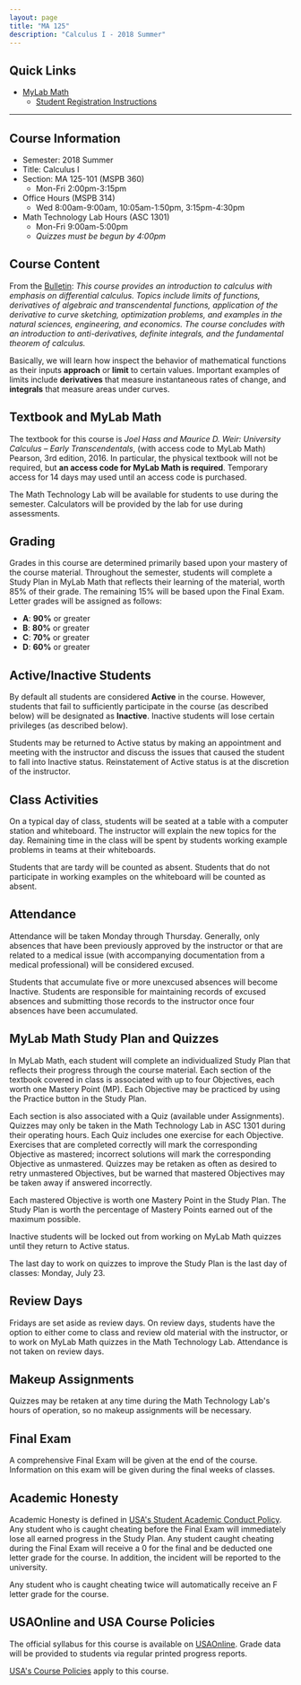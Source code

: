 ```yaml
---
layout: page
title: "MA 125"
description: "Calculus I - 2018 Summer"
---
```


## Quick Links

* [MyLab Math](http://www.pearsonmylabandmastering.com/)
  * [Student Registration Instructions](https://portal.mypearson.com/course-home/handout/clontz72597/Student_Registration_Handout_clontz72597.pdf)

---

## Course Information

* Semester: 2018 Summer
* Title: Calculus I 
* Section: MA 125-101 (MSPB 360)
  * Mon-Fri 2:00pm-3:15pm 
* Office Hours (MSPB 314)
    * Wed 8:00am-9:00am, 10:05am-1:50pm, 3:15pm-4:30pm
* Math Technology Lab Hours (ASC 1301)
    * Mon-Fri 9:00am-5:00pm
    * *Quizzes must be begun by 4:00pm*

## Course Content

From the 
[Bulletin](http://www.southalabama.edu/bulletin/current/courses/mathematics/index.html):
*This course provides an introduction to calculus with
emphasis on differential calculus. Topics include limits of functions, derivatives of
algebraic and transcendental functions, application of the derivative to curve
sketching, optimization problems, and examples in the natural sciences,
engineering, and economics. The course concludes with an introduction to 
anti-derivatives, definite integrals, and the fundamental theorem of calculus.*

Basically, we will learn how inspect the behavior of mathematical functions
as their inputs **approach** or **limit** to certain values. Important
examples of limits include **derivatives** that measure instantaneous
rates of change, and **integrals** that measure areas under curves.

## Textbook and MyLab Math

The textbook for this course is
*Joel Hass and Maurice D. Weir: University Calculus – Early Transcendentals*, 
(with access code to MyLab Math) Pearson, 3rd edition, 2016.
In particular, the physical textbook will not be required, 
but **an access code for MyLab Math is required**. Temporary access for
14 days may used until an access code is purchased.

The Math Technology Lab will be available for students to use during
the semester. Calculators will be provided by the lab for use during
assessments.

## Grading

Grades in this course are determined primarily based upon your mastery of the
course material. Throughout the semester, students will complete a
Study Plan in MyLab Math that reflects their learning of the material,
worth 85% of their grade. The remaining 15% will be based upon the Final
Exam. Letter grades will be assigned as follows:

* **A**: **90%** or greater
* **B**: **80%** or greater
* **C**: **70%** or greater
* **D**: **60%** or greater

## Active/Inactive Students

By default all students are considered **Active** in the course. However,
students that fail to sufficiently participate in the course 
(as described below) will be designated as **Inactive**. Inactive students
will lose certain privileges (as described below).

Students may be returned
to Active status by making an appointment and meeting with the instructor
and discuss the issues that caused the student to fall into Inactive status.
Reinstatement of Active status is at the discretion of the instructor.

## Class Activities

On a typical day of class,
students will be seated at a table with a computer station and whiteboard.
The instructor will explain the new topics for the day. Remaining time in the
class will be spent by students working example problems in teams at their
whiteboards.

Students that are tardy will be counted as absent.
Students that do not participate in working examples
on the whiteboard will be counted as absent.

## Attendance

Attendance will be taken Monday through Thursday.
Generally, only absences that have been previously approved by the
instructor or that are related to a medical issue (with accompanying
documentation from a medical professional) will be considered excused.


Students that accumulate five or more unexcused absences will become
Inactive.
Students are responsible for maintaining records of excused absences
and submitting those records to the instructor once four 
absences have been accumulated.

## MyLab Math Study Plan and Quizzes

In MyLab Math, each student will complete an individualized Study Plan
that reflects their progress through the course material. Each section
of the textbook covered in class is associated with up to four Objectives,
each worth one Mastery Point (MP). Each Objective may be practiced by
using the Practice button in the Study Plan.

Each section is also associated with a Quiz (available under Assignments).
Quizzes may only be taken in the Math Technology Lab in ASC 1301
during their operating hours.
Each Quiz includes one exercise for each Objective. Exercises that are completed
correctly will mark the corresponding Objective as mastered; incorrect
solutions will mark the corresponding Objective as unmastered.
Quizzes may be retaken as often as desired to retry unmastered Objectives,
but be warned that mastered Objectives may be taken away if answered incorrectly.

Each mastered Objective is worth one Mastery Point in the Study Plan. 
The Study Plan is worth the percentage of Mastery Points earned out of the maximum possible.

Inactive students will be locked out from working on MyLab Math quizzes until
they return to Active status.

The last day to work on quizzes to improve the Study Plan is the last day of classes:
Monday, July 23.

## Review Days

Fridays are set aside as review days. On review days, students have the option
to either come to class and review old material with the instructor, or to
work on MyLab Math quizzes in the Math Technology Lab. Attendance is not taken
on review days.

## Makeup Assignments

Quizzes may be retaken at any time during the Math Technology Lab's hours
of operation, so no makeup assignments will be necessary.

## Final Exam

A comprehensive Final Exam will be given at the end of the course.
Information on this exam will be given during the final weeks of classes.

## Academic Honesty

Academic Honesty is defined in
[USA's Student Academic Conduct Policy][usa-academic-conduct].
Any student who is caught
cheating before the Final Exam will immediately lose all earned progress
in the Study Plan. Any student caught cheating during the Final Exam
will receive a 0 for the final and be deducted one letter grade
for the course. In addition,
the incident will be reported to the university.

Any student who is caught cheating twice will automatically receive
an F letter grade for the course.

## USAOnline and USA Course Policies

The official syllabus for this course is available on
[USAOnline][usaonline]. Grade data will be provided to students via regular 
printed progress reports.

[USA's Course Policies][usa-course-policies] apply to this course.


[usaonline]: https://ecampus.southalabama.edu/portal/site/4eed09d5-644d-44ed-985f-de0673e68b1a

[usa-course-policies]: https://www.southalabama.edu/departments/academicaffairs/resources/policies/additionalacademiccoursepolicies.pdf

[usa-academic-conduct]: http://www.southalabama.edu/departments/academicaffairs/resources/policies/Student%20academic%20conduct%20policy-Final%20Version%20October%202014.pdf

[calendar]: calendar/

[standards]: standards/

[revision-form]: pdf/revision-form.pdf
[office-form]: pdf/office-form.pdf
[appeal-form]: pdf/appeal-form.pdf


[module-E-slides]: pdf/slides-1-E.pdf
[module-V-slides]: pdf/slides-2-V.pdf
[module-S-slides]: pdf/slides-3-S.pdf
[module-A-slides]: pdf/slides-4-A.pdf
[module-M-slides]: pdf/slides-5-M.pdf
[module-G-slides]: pdf/slides-6-G.pdf
[module-P-slides]: pdf/slides-7-P.pdf
